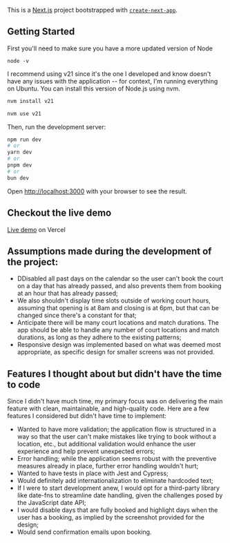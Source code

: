 This is a [Next.js](https://nextjs.org/) project bootstrapped with [`create-next-app`](https://github.com/vercel/next.js/tree/canary/packages/create-next-app).

## Getting Started
First you'll need to make sure you have a more updated version of Node

``node -v``

I recommend using v21 since it's the one I developed and know doesn't have any issues with the application -- for context, I'm running everything on Ubuntu. You can install this version of Node.js using nvm.

```bash
nvm install v21

nvm use v21
```

Then, run the development server:

```bash
npm run dev
# or
yarn dev
# or
pnpm dev
# or
bun dev
```

Open [http://localhost:3000](http://localhost:3000) with your browser to see the result.

## Checkout the live demo
[Live demo](https://tennis-court-booking-two.vercel.app/) on Vercel

## Assumptions made during the development of the project:

- DDisabled all past days on the calendar so the user can't book the court on a day that has already passed, and also prevents them from booking at an hour that has already passed;
- We also shouldn't display time slots outside of working court hours, assuming that opening is at 8am and closing is at 6pm, but that can be changed since there's a constant for that;
- Anticipate there will be many court locations and match durations. The app should be able to handle any number of court locations and match durations, as long as they adhere to the existing patterns;
- Responsive design was implemented based on what was deemed most appropriate, as specific design for smaller screens was not provided.

## Features I thought about but didn't have the time to code
Since I didn't have much time, my primary focus was on delivering the main feature with clean, maintainable, and high-quality code. Here are a few features I considered but didn't have time to implement:

- Wanted to have more validation; the application flow is structured in a way so that the user can't make mistakes like trying to book without a location, etc., but additional validation would enhance the user experience and help prevent unexpected errors;
- Error handling; while the application seems robust with the preventive measures already in place, further error handling wouldn't hurt;
- Wanted to have tests in place with Jest and Cypress;
- Would definitely add internationalization to eliminate hardcoded text;
- If I were to start development anew, I would opt for a third-party library like date-fns to streamline date handling, given the challenges posed by the JavaScript date API;
- I would disable days that are fully booked and highlight days when the user has a booking, as implied by the screenshot provided for the design;
- Would send confirmation emails upon booking.
